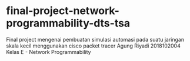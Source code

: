 # final-project-network-programmability-dts-tsa
Final project mengenai pembuatan simulasi automasi pada suatu jaringan skala kecil menggunakan cisco packet tracer  Agung Riyadi 2018102004 Kelas E - Network Programmability
